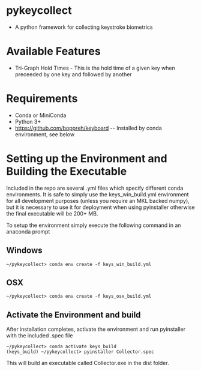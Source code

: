 # pykeycollect 
* A python framework for collecting keystroke biometrics

# Available Features

* Tri-Graph Hold Times - This is the hold time of a given key when preceeded by one key and followed by another


# Requirements
* Conda or MiniConda
* Python 3+
* https://github.com/boppreh/keyboard -- Installed by conda environment, see below

# Setting up the Environment and Building the Executable
Included in the repo are several .yml files which specify different conda environments. It is safe to simply use the keys_win_build.yml environment for all development purposes (unless you require an MKL backed numpy), but it is necessary to use it for deployment when using pyinstaller otherwise the final executable will be 200+ MB. 

To setup the environment simply execute the following command in an anaconda prompt
## Windows
```
~/pykeycollect> conda env create -f keys_win_build.yml
```
## OSX
```
~/pykeycollect> conda env create -f keys_osx_build.yml
```

## Activate the Environment and build
After installation completes, activate the environment and run pyinstaller with the included .spec file
```
~/pykeycollect> conda activate keys_build
(keys_build) ~/pykeycollect> pyinstaller Collector.spec
```
This will build an executable called Collector.exe in the dist folder. 
